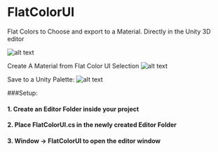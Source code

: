 # FlatColorUI

Flat Colors to Choose and export to a Material. Directly in the Unity 3D editor


![alt text](http://i.imgur.com/xyg65aN.png "Save Colors to Material")

Create A Material from Flat Color UI Selection
![alt text](http://i.imgur.com/w3s6BaP.gif "Save Colors to Material")

Save to a Unity Palette:
![alt text](http://i.imgur.com/5bDvf81.gif "Save Colors to Palette")

###Setup: 
#### 1. Create an Editor Folder inside your project
#### 2. Place FlatColorUI.cs in the newly created Editor Folder
#### 3. Window -> FlatColorUI to open the editor window


